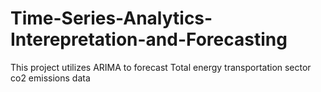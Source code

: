 # Time-Series-Analytics-Interepretation-and-Forecasting
This project utilizes ARIMA to forecast Total energy transportation sector co2 emissions data
